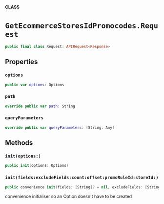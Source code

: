 **CLASS**

# `GetEcommerceStoresIdPromocodes.Request`

```swift
public final class Request: APIRequest<Response>
```

## Properties
### `options`

```swift
public var options: Options
```

### `path`

```swift
override public var path: String
```

### `queryParameters`

```swift
override public var queryParameters: [String: Any]
```

## Methods
### `init(options:)`

```swift
public init(options: Options)
```

### `init(fields:excludeFields:count:offset:promoRuleId:storeId:)`

```swift
public convenience init(fields: [String]? = nil, excludeFields: [String]? = nil, count: Int? = nil, offset: Int? = nil, promoRuleId: String, storeId: String)
```

convenience initialiser so an Option doesn't have to be created
